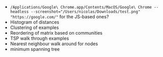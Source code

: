 - `/Applications/Google\ Chrome.app/Contents/MacOS/Google\ Chrome --headless --screenshot="/Users/nicolas/Downloads/test.png" "https://google.com/"` for the JS-based ones?
- Histogram of distances
- Clustering of examples
- Reordering of matrix based on communities
- TSP walk through examples
- Nearest neighbour walk around for nodes
- minimum spanning tree
